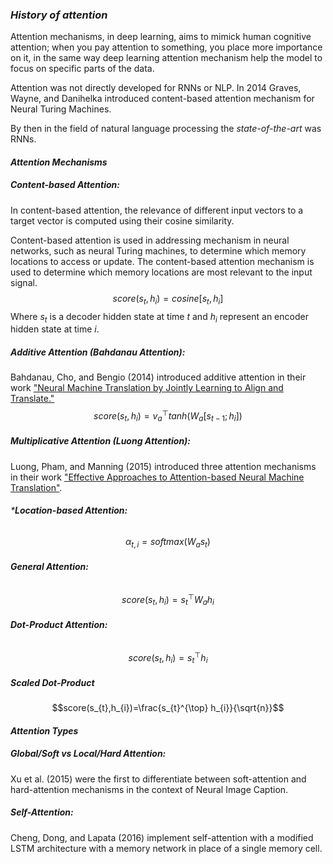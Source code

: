 ### ***History of attention*** 

Attention mechanisms, in deep learning, aims to mimick human cognitive attention; when you pay attention to something, you place more importance on it, in the same way deep learning attention mechanism help the model to focus on specific parts of the data.

Attention was not directly developed for RNNs or NLP. In 2014 Graves, Wayne, and Danihelka introduced content-based attention mechanism for Neural Turing Machines.

By then in the field of natural language processing the *state-of-the-art* was RNNs. 

#### ***Attention Mechanisms***
##### ***Content-based Attention:***

In content-based attention, the relevance of different input vectors to a target vector is computed using their cosine similarity.

Content-based attention is used in addressing mechanism in neural networks, such as neural Turing machines, to determine which memory locations to access or update. The content-based attention mechanism is used to determine which memory locations are most relevant to the input signal.
$$ score(s_{t}, h_{i}) = cosine[s_{t}, h_{i}] $$
Where $s_{t}$ is a decoder hidden state at time $t$ and $h_{i}$ represent an encoder hidden state at time $i$.
##### ***Additive Attention (Bahdanau Attention):*** 

Bahdanau, Cho, and Bengio (2014) introduced additive attention in their work ["Neural Machine Translation by Jointly Learning to Align and Translate."](https://arxiv.org/pdf/1409.0473.pdf)
$$score(s_{t},h_{i})=v_{a}^{\top} tanh(W_{a}[s_{t-1};h_{i}])$$
##### ***Multiplicative Attention (Luong Attention):***

Luong, Pham, and Manning (2015) introduced three attention mechanisms in their work ["Effective Approaches to Attention-based Neural Machine Translation"](https://arxiv.org/pdf/1508.04025v5.pdf).
###### ***Location-based Attention:**
$$\alpha_{t,i} = softmax(W_{a}s_{t})$$
###### ***General Attention:***
$$score(s_{t},h_{i})=s_{t}^{\top}W_{a}h_{i}$$
###### ***Dot-Product Attention:***
$$score(s_{t},h_{i})=s_{t}^{\top} h_{i}$$
##### ***Scaled Dot-Product***
$$score(s_{t},h_{i})=\frac{s_{t}^{\top} h_{i}}{\sqrt{n}}$$

#### ***Attention Types***
##### ***Global/Soft vs Local/Hard Attention:***

Xu et al. (2015) were the first to differentiate between soft-attention and hard-attention mechanisms in the context of Neural Image Caption.
##### ***Self-Attention:*** 

Cheng, Dong, and Lapata (2016) implement self-attention with a modified LSTM architecture with a memory network in place of a single memory cell.












